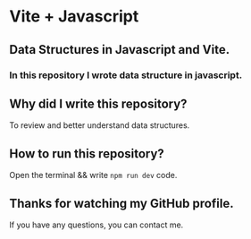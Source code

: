 # Vite + Javascript

## Data Structures in Javascript and Vite.

### In this repository I wrote data structure in javascript.

## Why did I write this repository?
To review and better understand data structures.

## How to run this repository?
Open the terminal && write `npm run dev` code.

## Thanks for watching my GitHub profile.
If you have any questions, you can contact me.